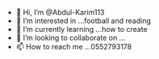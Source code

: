 - 👋 Hi, I’m @Abdul-Karim113
- 👀 I’m interested in ...football and reading
- 🌱 I’m currently learning ...how to create 
- 💞️ I’m looking to collaborate on ...
- 📫 How to reach me ...0552793178

<!---
Abdul-Karim113/Abdul-Karim113 is a ✨ special ✨ repository because its `README.md` (this file) appears on your GitHub profile.
You can click the Preview link to take a look at your changes.
--->
